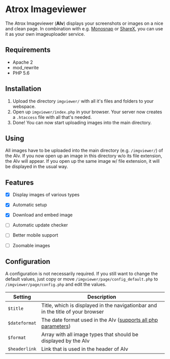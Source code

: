 Atrox Imageviewer
=================

The Atrox Imageviewer (**AIv**) displays your screenshots or images on a nice and clean page. In combination with e.g. [Monosnap](https://www.monosnap.com/) or [ShareX](https://getsharex.com/), you can use it as your own imageuploader service.


## Requirements ##
* Apache 2
* mod_rewrite
* PHP 5.6

## Installation ##
1. Upload the directory `imgviewer/` with all it's files and folders to your webspace.
2. Open up `imgviewer/index.php` in your browser. Your server now creates a `.htaccess` file with all that's needed.
3. Done! You can now start uploading images into the main directory.


## Using ##
All images have to be uploaded into the main directory (e.g. `/imgviewer/`) of the AIv. If you now open up an image in this directory w/o its file extension, the AIv will appear. If you open up the same image w/ file extension, it will be displayed in the usual way.


## Features ##
- [x] Display images of various types 
- [x] Automatic setup
- [x] Download and embed image
- [ ] Automatic update checker
- [ ] Better mobile support
- [ ] Zoomable images


## Configuration ##
A configuration is not necessarily required. If you still want to change the default values, just copy or move `/imgviewer/page/config_default.php` to `/imgviewer/page/config.php` and edit the values.

| Setting       | Description |
|---------------|---------------|
| `$title`      | Title, which is displayed in the navigationbar and in the title of your browser |
| `$dateformat` | The date format used in the AIv ([supports all php parameters](http://php.net/manual/de/function.date.php#refsect1-function.date-parameters)) |
| `$format`     | Array with all image types that should be displayed by the AIv     |
| `$headerlink` | Link that is used in the header of AIv |

